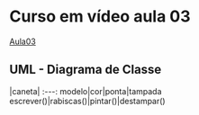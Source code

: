 # Curso em vídeo aula 03

[Aula03](https://www.youtube.com/watch?v=jFI-qqitzwk&list=PLHz_AreHm4dkqe2aR0tQK74m8SFe-aGsY&index=6)

## UML - Diagrama de Classe

 |caneta|
  :---:
 modelo|cor|ponta|tampada
 escrever()|rabiscas()|pintar()|destampar() 